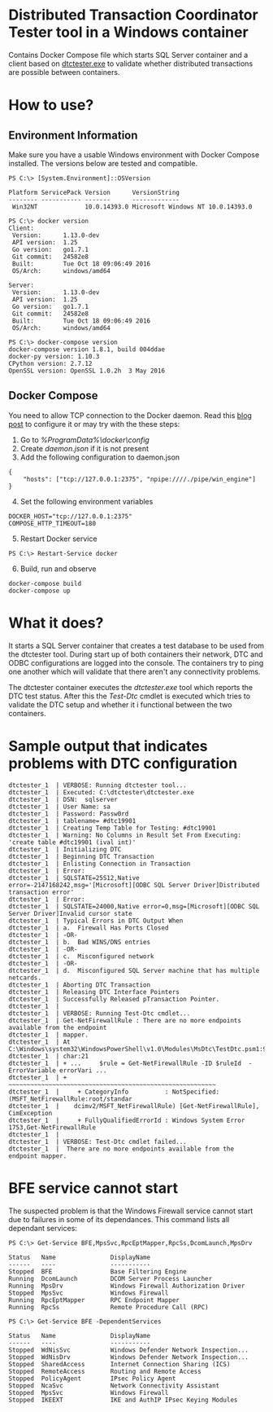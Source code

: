 # **Distributed Transaction Coordinator Tester tool in a Windows container**
Contains Docker Compose file which starts SQL Server container and a client based on 
 [dtctester.exe][dtctester] to validate whether distributed transactions are possible
 between containers.

# How to use?
## Environment Information
Make sure you have a usable Windows environment with Docker Compose installed.
 The versions below are tested and compatible. 
```
PS C:\> [System.Environment]::OSVersion

Platform ServicePack Version      VersionString
-------- ----------- -------      -------------
 Win32NT             10.0.14393.0 Microsoft Windows NT 10.0.14393.0
```
```
PS C:\> docker version
Client:
 Version:      1.13.0-dev
 API version:  1.25
 Go version:   go1.7.1
 Git commit:   24582e8
 Built:        Tue Oct 18 09:06:49 2016
 OS/Arch:      windows/amd64

Server:
 Version:      1.13.0-dev
 API version:  1.25
 Go version:   go1.7.1
 Git commit:   24582e8
 Built:        Tue Oct 18 09:06:49 2016
 OS/Arch:      windows/amd64
```
```
PS C:\> docker-compose version
docker-compose version 1.8.1, build 004ddae
docker-py version: 1.10.3
CPython version: 2.7.12
OpenSSL version: OpenSSL 1.0.2h  3 May 2016
```
## Docker Compose
You need to allow TCP connection to the Docker daemon. Read this [blog post][docker-compose] to
 configure it or may try with the these steps:

1. Go to *%ProgramData%\docker\config*
2. Create *daemon.json* if it is not present
3. Add the following configuration to daemon.json
```
{
    "hosts": ["tcp://127.0.0.1:2375", "npipe:////./pipe/win_engine"]
}
```
4. Set the following environment variables
```
DOCKER_HOST="tcp://127.0.0.1:2375"
COMPOSE_HTTP_TIMEOUT=180
```
5. Restart Docker service
```
PS C:\> Restart-Service docker 
```
6. Build, run and observe
```
docker-compose build
docker-compose up
```

# What it does?
It starts a SQL Server container that creates a test database to be used from the dtctester tool. During start up
 of both containers their network, DTC and ODBC configurations are logged into the console. The containers try
 to ping one another which will validate that there aren't any connectivity problems.

The dtctester container executes the *dtctester.exe* tool which reports the DTC test status. After this the *Test-Dtc*
 cmdlet is executed which tries to validate the DTC setup and whether it i functional between the two containers. 

# Sample output that indicates problems with DTC configuration

```
dtctester_1  | VERBOSE: Running dtctester tool...
dtctester_1  | Executed: C:\dtctester\dtctester.exe
dtctester_1  | DSN:  sqlserver
dtctester_1  | User Name: sa
dtctester_1  | Password: Passw0rd
dtctester_1  | tablename= #dtc19901
dtctester_1  | Creating Temp Table for Testing: #dtc19901
dtctester_1  | Warning: No Columns in Result Set From Executing: 'create table #dtc19901 (ival int)'
dtctester_1  | Initializing DTC
dtctester_1  | Beginning DTC Transaction
dtctester_1  | Enlisting Connection in Transaction
dtctester_1  | Error:
dtctester_1  | SQLSTATE=25S12,Native error=-2147168242,msg='[Microsoft][ODBC SQL Server Driver]Distributed transaction error'
dtctester_1  | Error:
dtctester_1  | SQLSTATE=24000,Native error=0,msg=[Microsoft][ODBC SQL Server Driver]Invalid cursor state
dtctester_1  | Typical Errors in DTC Output When
dtctester_1  | a.  Firewall Has Ports Closed
dtctester_1  | -OR-
dtctester_1  | b.  Bad WINS/DNS entries
dtctester_1  | -OR-
dtctester_1  | c.  Misconfigured network
dtctester_1  | -OR-
dtctester_1  | d.  Misconfigured SQL Server machine that has multiple netcards.
dtctester_1  | Aborting DTC Transaction
dtctester_1  | Releasing DTC Interface Pointers
dtctester_1  | Successfully Released pTransaction Pointer.
dtctester_1  |
dtctester_1  | VERBOSE: Running Test-Dtc cmdlet...
dtctester_1  | Get-NetFirewallRule : There are no more endpoints available from the endpoint
dtctester_1  | mapper.
dtctester_1  | At C:\Windows\system32\WindowsPowerShell\v1.0\Modules\MsDtc\TestDtc.psm1:94
dtctester_1  | char:21
dtctester_1  | + ...     $rule = Get-NetFirewallRule -ID $ruleId  -ErrorVariable errorVari ...
dtctester_1  | +                 ~~~~~~~~~~~~~~~~~~~~~~~~~~~~~~~~~~~~~~~~~~~~~~~~~~~~~~~~~
dtctester_1  |     + CategoryInfo          : NotSpecified: (MSFT_NetFirewallRule:root/standar
dtctester_1  |    dcimv2/MSFT_NetFirewallRule) [Get-NetFirewallRule], CimException
dtctester_1  |     + FullyQualifiedErrorId : Windows System Error 1753,Get-NetFirewallRule
dtctester_1  |
dtctester_1  | VERBOSE: Test-Dtc cmdlet failed...
dtctester_1  |  There are no more endpoints available from the endpoint mapper.
```

# BFE service cannot start
The suspected problem is that the Windows Firewall service cannot start due to
 failures in some of its dependances. This command lists all dependant services:
```
PS C:\> Get-Service BFE,MpsSvc,RpcEptMapper,RpcSs,DcomLaunch,MpsDrv

Status   Name               DisplayName
------   ----               -----------
Stopped  BFE                Base Filtering Engine
Running  DcomLaunch         DCOM Server Process Launcher
Running  MpsDrv             Windows Firewall Authorization Driver
Stopped  MpsSvc             Windows Firewall
Running  RpcEptMapper       RPC Endpoint Mapper
Running  RpcSs              Remote Procedure Call (RPC)
```
```
PS C:\> Get-Service BFE -DependentServices

Status   Name               DisplayName
------   ----               -----------
Stopped  WdNisSvc           Windows Defender Network Inspection...
Stopped  WdNisDrv           Windows Defender Network Inspection...
Stopped  SharedAccess       Internet Connection Sharing (ICS)
Stopped  RemoteAccess       Routing and Remote Access
Stopped  PolicyAgent        IPsec Policy Agent
Stopped  NcaSvc             Network Connectivity Assistant
Stopped  MpsSvc             Windows Firewall
Stopped  IKEEXT             IKE and AuthIP IPsec Keying Modules
```

[dtctester]: https://support.microsoft.com/en-us/kb/293799
[docker-compose]: https://blogs.technet.microsoft.com/virtualization/2016/10/18/use-docker-compose-and-service-discovery-on-windows-to-scale-out-your-multi-service-container-application/
